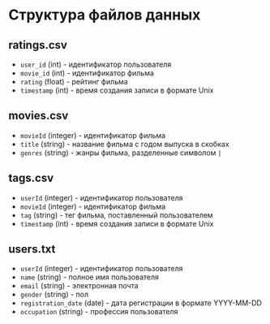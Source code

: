 # Структура файлов данных

## ratings.csv

- `user_id` (int) - идентификатор пользователя
- `movie_id` (int) - идентификатор фильма
- `rating` (float) - рейтинг фильма
- `timestamp` (int) - время создания записи в формате Unix

## movies.csv

- `movieId` (integer) - идентификатор фильма
- `title` (string) - название фильма с годом выпуска в скобках
- `genres` (string) - жанры фильма, разделенные символом `|`

## tags.csv

- `userId` (integer) - идентификатор пользователя
- `movieId` (integer) - идентификатор фильма
- `tag` (string) - тег фильма, поставленный пользователем
- `timestamp` (int) - время создания записи в формате Unix

## users.txt

- `userId` (integer) - идентификатор пользователя
- `name` (string) - полное имя пользователя
- `email` (string) - электронная почта
- `gender` (string) - пол
- `registration_date` (date) - дата регистрации в формате YYYY-MM-DD
- `occupation` (string) - профессия пользователя

